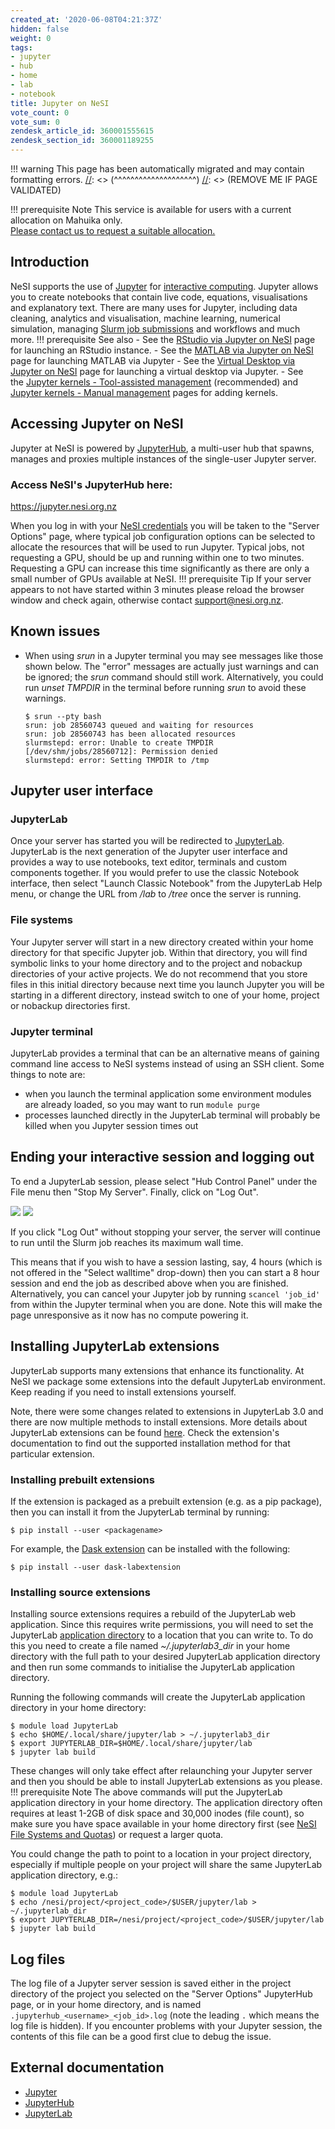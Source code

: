 ```yaml
---
created_at: '2020-06-08T04:21:37Z'
hidden: false
weight: 0
tags:
- jupyter
- hub
- home
- lab
- notebook
title: Jupyter on NeSI
vote_count: 0
vote_sum: 0
zendesk_article_id: 360001555615
zendesk_section_id: 360001189255
---
```




[//]: <> (REMOVE ME IF PAGE VALIDATED)
[//]: <> (vvvvvvvvvvvvvvvvvvvv)
!!! warning
    This page has been automatically migrated and may contain formatting errors.
[//]: <> (^^^^^^^^^^^^^^^^^^^^)
[//]: <> (REMOVE ME IF PAGE VALIDATED)

!!! prerequisite Note
     This service is available for users with a current allocation on
     Mahuika only.  
     [Please contact us to request a suitable
     allocation.](https://support.nesi.org.nz/hc/en-gb/requests/new)

## Introduction

NeSI supports the use of [Jupyter](https://jupyter.org/) for
[interactive
computing](../../Scientific_Computing/Running_Jobs_on_Maui_and_Mahuika/Slurm_Interactive_Sessions.md).
Jupyter allows you to create notebooks that contain live code,
equations, visualisations and explanatory text. There are many uses for
Jupyter, including data cleaning, analytics and visualisation, machine
learning, numerical simulation, managing [Slurm job
submissions](../../Getting_Started/Next_Steps/Submitting_your_first_job.md)
and workflows and much more.
!!! prerequisite See also
     -   See the [RStudio via Jupyter on
         NeSI](../../Scientific_Computing/Interactive_computing_using_Jupyter/RStudio_via_Jupyter_on_NeSI.md)
         page for launching an RStudio instance.
     -   See the [MATLAB via Jupyter on
         NeSI](../../Scientific_Computing/Interactive_computing_using_Jupyter/MATLAB_via_Jupyter_on_NeSI.md)
         page for launching MATLAB via Jupyter
     -   See the [Virtual Desktop via Jupyter on
         NeSI](../../Scientific_Computing/Interactive_computing_using_Jupyter/Virtual_Desktop_via_Jupyter_on_NeSI.md)
         page for launching a virtual desktop via Jupyter.
     -   See the [Jupyter kernels - Tool-assisted
         management](../../Scientific_Computing/Interactive_computing_using_Jupyter/Jupyter_kernels_Tool_assisted_management.md)
         (recommended) and [Jupyter kernels - Manual
         management](../../Scientific_Computing/Interactive_computing_using_Jupyter/Jupyter_kernels_Manual_management.md)
         pages for adding kernels.

## Accessing Jupyter on NeSI

Jupyter at NeSI is powered by [JupyterHub](https://jupyter.org/hub), a
multi-user hub that spawns, manages and proxies multiple instances of
the single-user Jupyter server.

### Access NeSI's JupyterHub here:

<https://jupyter.nesi.org.nz>

When you log in with your [NeSI
credentials](../../Getting_Started/Accessing_the_HPCs/Setting_Up_and_Resetting_Your_Password.md)
you will be taken to the "Server Options" page, where typical job
configuration options can be selected to allocate the resources that
will be used to run Jupyter. Typical jobs, not requesting a GPU, should
be up and running within one to two minutes. Requesting a GPU can
increase this time significantly as there are only a small number of
GPUs available at NeSI.
!!! prerequisite Tip
     If your server appears to not have started within 3 minutes please
     reload the browser window and check again, otherwise contact
     [support@nesi.org.nz](mailto:support@nesi.org.nz?subject=Jupyter%20on%20NeSI).

## Known issues

-   When using *srun* in a Jupyter terminal you may see messages like
    those shown below. The "error" messages are actually just warnings
    and can be ignored; the *srun* command should still work.
    Alternatively, you could run *unset TMPDIR* in the terminal before
    running *srun* to avoid these warnings.

    ``` sl
    $ srun --pty bash
    srun: job 28560743 queued and waiting for resources
    srun: job 28560743 has been allocated resources
    slurmstepd: error: Unable to create TMPDIR [/dev/shm/jobs/28560712]: Permission denied
    slurmstepd: error: Setting TMPDIR to /tmp
    ```

## Jupyter user interface

### JupyterLab

Once your server has started you will be redirected to
[JupyterLab](https://jupyterlab.readthedocs.io/en/stable/). JupyterLab
is the next generation of the Jupyter user interface and provides a way
to use notebooks, text editor, terminals and custom components together.
If you would prefer to use the classic Notebook interface, then select
"Launch Classic Notebook" from the JupyterLab Help menu, or change the
URL from */lab* to */tree* once the server is running.

### File systems

Your Jupyter server will start in a new directory created within your
home directory for that specific Jupyter job. Within that directory, you
will find symbolic links to your home directory and to the project and
nobackup directories of your active projects. We do not recommend that
you store files in this initial directory because next time you launch
Jupyter you will be starting in a different directory, instead switch to
one of your home, project or nobackup directories first.

### Jupyter terminal

JupyterLab provides a terminal that can be an alternative means of
gaining command line access to NeSI systems instead of using an SSH
client. Some things to note are:

-   when you launch the terminal application some environment modules
    are already loaded, so you may want to run `module purge` 
-   processes launched directly in the JupyterLab terminal will probably
    be killed when you Jupyter session times out

## Ending your interactive session and logging out

To end a JupyterLab session, please select "Hub Control Panel" under the
File menu then "Stop My Server". Finally, click on "Log Out".

![](../../assets/images/Jupyter_on_NeSI.png)
![](../../assets/images/Jupyter_on_NeSI_0.png)

If you click "Log Out" without stopping your server, the server will
continue to run until the Slurm job reaches its maximum wall time.

This means that if you wish to have a session lasting, say, 4 hours
(which is not offered in the "Select walltime" drop-down) then you can
start a 8 hour session and end the job as described above when you are
finished. Alternatively, you can cancel your Jupyter job by running
`scancel 'job_id'` from within the Jupyter terminal when you are done.
Note this will make the page unresponsive as it now has no compute
powering it.

## Installing JupyterLab extensions

JupyterLab supports many extensions that enhance its functionality. At
NeSI we package some extensions into the default JupyterLab environment.
Keep reading if you need to install extensions yourself.

Note, there were some changes related to extensions in JupyterLab 3.0
and there are now multiple methods to install extensions. More details
about JupyterLab extensions can be found
[here](https://jupyterlab.readthedocs.io/en/stable/user/extensions.html).
Check the extension's documentation to find out the supported
installation method for that particular extension.

### Installing prebuilt extensions 

If the extension is packaged as a prebuilt extension (e.g. as a pip
package), then you can install it from the JupyterLab terminal by
running:

``` sl
$ pip install --user <packagename>
```

For example, the [Dask
extension](https://github.com/dask/dask-labextension#jupyterlab-30-or-greater)
can be installed with the following:

``` sl
$ pip install --user dask-labextension
```

### Installing source extensions

Installing source extensions requires a rebuild of the JupyterLab web
application. Since this requires write permissions, you will need to set
the JupyterLab [application
directory](https://jupyterlab.readthedocs.io/en/stable/user/extensions.html#advanced-usage)
to a location that you can write to. To do this you need to create a
file named *~/.jupyterlab3\_dir* in your home directory with the full
path to your desired JupyterLab application directory and then run some
commands to initialise the JupyterLab application directory.

Running the following commands will create the JupyterLab application
directory in your home directory:

``` sl
$ module load JupyterLab
$ echo $HOME/.local/share/jupyter/lab > ~/.jupyterlab3_dir
$ export JUPYTERLAB_DIR=$HOME/.local/share/jupyter/lab
$ jupyter lab build
```

These changes will only take effect after relaunching your Jupyter
server and then you should be able to install JupyterLab extensions as
you please.
!!! prerequisite Note
     The above commands will put the JupyterLab application directory in
     your home directory. The application directory often requires at least
     1-2GB of disk space and 30,000 inodes (file count), so make sure you
     have space available in your home directory first (see [NeSI File
     Systems and
     Quotas](../../Storage/File_Systems_and_Quotas/NeSI_File_Systems_and_Quotas.md))
     or request a larger quota.

You could change the path to point to a location in your project
directory, especially if multiple people on your project will share the
same JupyterLab application directory, e.g.:

``` sl
$ module load JupyterLab
$ echo /nesi/project/<project_code>/$USER/jupyter/lab > ~/.jupyterlab_dir
$ export JUPYTERLAB_DIR=/nesi/project/<project_code>/$USER/jupyter/lab
$ jupyter lab build
```

## Log files

The log file of a Jupyter server session is saved either in the project
directory of the project you selected on the "Server Options" JupyterHub
page, or in your home directory, and is named
`.jupyterhub_<username>_<job_id>.log` (note the leading `.` which means
the log file is hidden). If you encounter problems with your Jupyter
session, the contents of this file can be a good first clue to debug the
issue.

## External documentation

-   [Jupyter](https://jupyter.readthedocs.io/en/latest/)
-   [JupyterHub](https://jupyterhub.readthedocs.io/en/stable/)
-   [JupyterLab](https://jupyterlab.readthedocs.io/en/stable/)